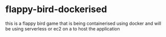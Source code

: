 # flappy-bird-dockerised
this is a flappy bird game that is being containerised using docker  and will be using serverless or ec2 on a to host the application
